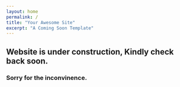 ```yaml
---
layout: home
permalink: /
title: "Your Awesome Site"
excerpt: "A Coming Soon Template"
---
```

## Website is under construction, Kindly check back soon.
### Sorry for the inconvinence.
